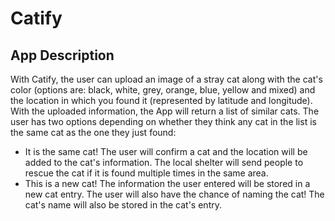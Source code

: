 # Catify

## App Description
With Catify, the user can upload an image of a stray cat along with the cat's color (options are: black, white, grey, orange, blue, yellow and mixed) and the location in which you found it (represented by latitude and longitude).  
With the uploaded information, the App will return a list of similar cats. The user has two options depending on whether they think any cat in the list is the same cat as the one they just found:  
- It is the same cat! The user will confirm a cat and the location will be added to the cat's information. The local shelter will send people to rescue the cat if it is found multiple times in the same area.  
- This is a new cat! The information the user entered will be stored in a new cat entry. The user will also have the chance of naming the cat! The cat's name will also be stored in the cat's entry.
